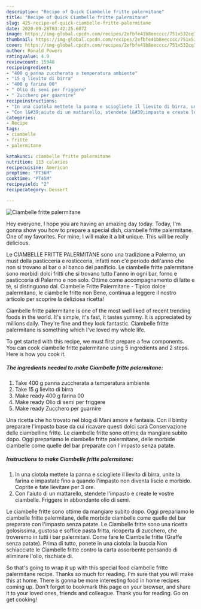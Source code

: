 ```yaml
---
description: "Recipe of Quick Ciambelle fritte palermitane"
title: "Recipe of Quick Ciambelle fritte palermitane"
slug: 425-recipe-of-quick-ciambelle-fritte-palermitane
date: 2020-09-28T03:42:25.607Z
image: https://img-global.cpcdn.com/recipes/2efbfe41b8eecccc/751x532cq70/ciambelle-fritte-palermitane-recipe-main-photo.jpg
thumbnail: https://img-global.cpcdn.com/recipes/2efbfe41b8eecccc/751x532cq70/ciambelle-fritte-palermitane-recipe-main-photo.jpg
cover: https://img-global.cpcdn.com/recipes/2efbfe41b8eecccc/751x532cq70/ciambelle-fritte-palermitane-recipe-main-photo.jpg
author: Ronald Powers
ratingvalue: 4.9
reviewcount: 15948
recipeingredient:
- "400 g panna zuccherata a temperatura ambiente"
- "15 g lievito di birra"
- "400 g farina 00"
- " Olio di semi per friggere"
- " Zucchero per guarnire"
recipeinstructions:
- "In una ciotola mettete la panna e sciogliete il lievito di birra, unite la farina e impastate fino a quando l&#39;impasto non diventa liscio e morbido. Coprite e fate lievitare per 3 ore."
- "Con l&#39;aiuto di un mattarello, stendete l&#39;impasto e create le vostre ciambelle. Friggere in abbondante olio di semi."
categories:
- Recipe
tags:
- ciambelle
- fritte
- palermitane

katakunci: ciambelle fritte palermitane 
nutrition: 113 calories
recipecuisine: American
preptime: "PT36M"
cooktime: "PT45M"
recipeyield: "2"
recipecategory: Dessert

---
```



![Ciambelle fritte palermitane](https://img-global.cpcdn.com/recipes/2efbfe41b8eecccc/751x532cq70/ciambelle-fritte-palermitane-recipe-main-photo.jpg)

Hey everyone, I hope you are having an amazing day today. Today, I'm gonna show you how to prepare a special dish, ciambelle fritte palermitane. One of my favorites. For mine, I will make it a bit unique. This will be really delicious.

Le CIAMBELLE FRITTE PALERMITANE sono una tradizione a Palermo, un must della pasticceria e rosticceria, infatti non c&#39;è periodo dell&#39;anno che non si trovano al bar o al banco del panificio. Le ciambelle fritte palermitane sono morbidi dolci fritti che si trovano tutto l&#39;anno in ogni bar, forno e pasticceria di Palermo e non solo. Ottime come accompagnamento di latte e tè, si distinguono dai. Ciambelle Fritte Palermitane - Tipico dolce palermitano, le ciambelle fritte non Bene, continua a leggere il nostro articolo per scoprire la deliziosa ricetta!

Ciambelle fritte palermitane is one of the most well liked of recent trending foods in the world. It's simple, it's fast, it tastes yummy. It is appreciated by millions daily. They're fine and they look fantastic. Ciambelle fritte palermitane is something which I've loved my whole life.


To get started with this recipe, we must first prepare a few components. You can cook ciambelle fritte palermitane using 5 ingredients and 2 steps. Here is how you cook it.

<!--inarticleads1-->

##### The ingredients needed to make Ciambelle fritte palermitane:

1. Take 400 g panna zuccherata a temperatura ambiente
1. Take 15 g lievito di birra
1. Make ready 400 g farina 00
1. Make ready  Olio di semi per friggere
1. Make ready  Zucchero per guarnire


Una ricetta che ho trovato nel blog di Mani amore e fantasia. Con il bimby preparare l&#39;impasto base da cui ricavare questi dolci sarà Conservazione delle ciambelline fritte. Le ciambelle fritte sono ottime da mangiare subito dopo. Oggi prepariamo le ciambelle fritte palermitane, delle morbide ciambelle come quelle del bar preparate con l&#39;impasto senza patate. 

<!--inarticleads2-->

##### Instructions to make Ciambelle fritte palermitane:

1. In una ciotola mettete la panna e sciogliete il lievito di birra, unite la farina e impastate fino a quando l&#39;impasto non diventa liscio e morbido. Coprite e fate lievitare per 3 ore.
1. Con l&#39;aiuto di un mattarello, stendete l&#39;impasto e create le vostre ciambelle. Friggere in abbondante olio di semi.


Le ciambelle fritte sono ottime da mangiare subito dopo. Oggi prepariamo le ciambelle fritte palermitane, delle morbide ciambelle come quelle del bar preparate con l&#39;impasto senza patate. Le Ciambelle fritte sono una ricetta golosissima, gustosa e soffice pasta fritta, ricoperta di zucchero, che troveremo in tutti i bar palermitani. Come fare le Ciambelle fritte (Graffe senza patate). Prima di tutto, ponete in una ciotola: la buccia Non schiacciate le Ciambelle fritte contro la carta assorbente pensando di eliminare l&#39;olio, rischiate di. 

So that's going to wrap it up with this special food ciambelle fritte palermitane recipe. Thanks so much for reading. I'm sure that you will make this at home. There is gonna be more interesting food in home recipes coming up. Don't forget to bookmark this page on your browser, and share it to your loved ones, friends and colleague. Thank you for reading. Go on get cooking!
